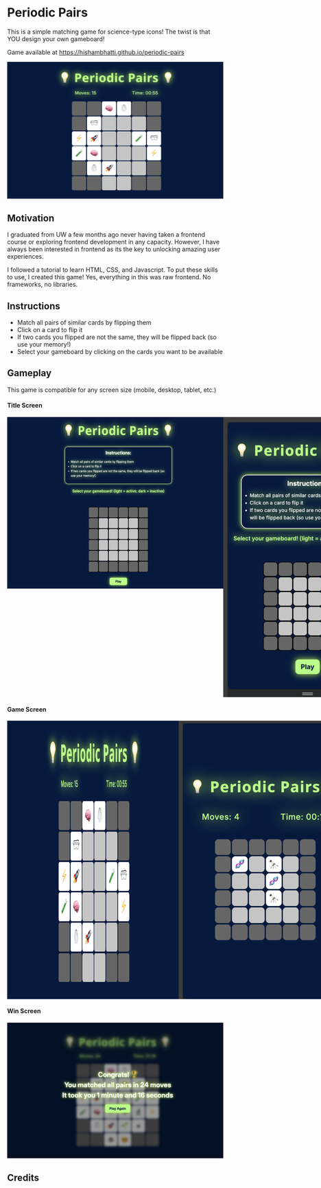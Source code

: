 # Periodic Pairs

This is a simple matching game for science-type icons! The twist is that YOU design your own gameboard!

Game available at https://hishambhatti.github.io/periodic-pairs

![Image of Game Screen](images/gamescreen_big.png)

## Motivation

I graduated from UW a few months ago never having taken a frontend course or exploring frontend development in any capacity. However, I have always been interested in frontend as its the key to unlocking amazing user experiences.

I followed a tutorial to learn HTML, CSS, and Javascript. To put these skills to use, I created this game! Yes, everything in this was raw frontend. No frameworks, no libraries.

## Instructions

* Match all pairs of similar cards by flipping them
* Click on a card to flip it
* If two cards you flipped are not the same, they will be flipped back (so use your memory!)
* Select your gameboard by clicking on the cards you want to be available

## Gameplay

This game is compatible for any screen size (mobile, desktop, tablet, etc.)

#### Title Screen

<div style="display: flex; justify-content: space-around;">
  <img src="images/start_big.png" alt="Title Screen Big" height="400"/>
  <img src="images/start_small.png" alt="Title Screen Small" width="400"/>
</div>

#### Game Screen

<div style="display: flex; justify-content: space-around;">
  <img src="images/gamescreen_big.png" alt="Game Screen Big" width="400"/>
  <img src="images/gamescreen_small.png" alt="Game Screen Small" width="400"/>
</div>

#### Win Screen

![Image of Win Screen](images/game_over.png)

## Credits


